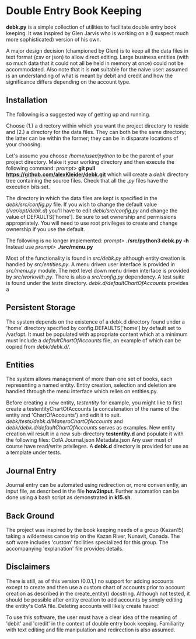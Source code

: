 # Double Entry Book Keeping

**debk.py** is a simple collection of utilities to facilitate double
entry book keeping.  It was inspired by Glen Jarvis who is working
on a (I suspect much more sophisticated) version of his own.

A major design decision (championed by Glen) is to keep all the data
files in text format (csv or json) to allow direct editing.
Large business entities (with so much data that it could not all be
held in memory at once) could not be accommodated.
Also note that it is **not** suitable for the naive user: assumed
is an understanding of what is meant by debit and credit and how
the significance differs depending on the account type.

## Installation

The following is a suggested way of getting up and running.

Choose (1.) a directory within which you want the project directory to
reside and (2.) a directory for the data files.  They can both be the
same directory; the latter can be within the former; they can be in
disparate locations of your choosing.

Let's assume you choose _/home/user/python_ to be the parent of your
project directory.  Make it your working directory and then execute
the following command:
_prompt>_ **git pull https://github.com/alexKleider/debk.git**
which will create a _debk_ directory tree containing the source
files.  Check that all the _.py_ files have the execution bits set.

The directory in which the data files are kept is specified in 
the _debk/src/config.py_ file. If you wish to change the default
value (_/var/opt/debk.d_) you'll have to edit _debk/src/config.py_
and change the value of DEFAULTS['home'].  Be sure to set ownership
and permissions appropriately.  You will need to use root privileges
to create and change ownership if you use the default.


The following is no longer implemented:
_prompt>_ **./src/python3 debk.py -h**
Instead use
_prompt>_ **./src/menu.py**

Most of the functionality is found in _src/debk.py_ although entity
creation is handled by _src/entities.py_.  A menu driven user
interface is provided in _src/menu.py_ module.  The next level down
menu driven interface is provided by _src/workwith.py_.  There is
also a _src/config.py_ dependency.  A test suite is found under the
_tests_ directory.  _debk.d/defaultChartOfAccounts_ provides a 

## Persistent Storage

The system depends on the existence of a debk.d directory found under
a 'home' directory specified by config.DEFAULTS['home'] by default set
to /var/opt. It must be populated with appropriate content which at a
minimum must include a _defaultChartOfAccounts_ file, an example of
which can be copied from _debk/debk.d/_.

## Entities

The system allows management of more than one set of books, each
representing a named entity.  Entity creation, selection and deletion
are handled through the menu interface which relies on entities.py.

Before creating a new entity, _testentity_ for example, you might like
to first create a testentityChartOfAccounts (a concatenation of the name
of the entity and 'ChartOfAccounts') and edit it to suit.
_debk/tests/debk.d/ManeroChartOfAccounts_ and
_debk/debk.d/defaultChartOfAccounts_ serves as examples.
New entity creation wil result in a new sub-directory **testentity.d**
and populate it with the following files:
    CofA
    Journal.json
    Metadata.json
Any user must of course have read/write privileges.
A **debk.d** directory is provided for use as a template under tests.

## Journal Entry

Journal entry can be automated using redirection or, more conveniently,
an input file, as described in the file **how2input**.  Further
automation can be done using a bash script as demonstrated in **k15.sh**.

## Back Ground

The project was inspired by the book keeping needs of a group (Kazan15)
taking a wilderness canoe trip on the Kazan River, Nunavit, Canada. The
soft ware includes 'custom' facilities specialized for this group.  The
accompanying 'explanation' file provides details.

## Disclaimers

There is still, as of this version (0.0.1,) no support for adding
accounts except to create and then use a custom chart of accounts
prior to account creation as described in the create_entity()
docstring.  Although not tested, it should be possible after entity
creation to add accounts by simply editing the entity's CofA file.
Deleting accounts will likely create havoc!

To use this software, the user must have a clear idea of the meaning of
'debit' and 'credit' in the context of double entry book keeping.
Familiarity with text editing and file manipulation and redirection is
also assumed.
